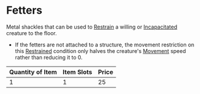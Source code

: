 # Fetters

Metal shackles that can be used to [Restrain](../../../Game%20Procedures/Conditions/Restrained.md) a willing or [Incapacitated](../../../Game%20Procedures/Conditions/Incapacitated.md) creature to the floor.

- If the fetters are not attached to a structure, the movement restriction on this [Restrained](../../../Game%20Procedures/Conditions/Restrained.md) condition only halves the creature's [Movement](../../../Game%20Procedures/Combat/Movement.md) speed rather than reducing it to 0.

| Quantity of Item | Item Slots | Price |
| ---------------- | ---------- | ----- |
| 1                | 1          | 25    |
